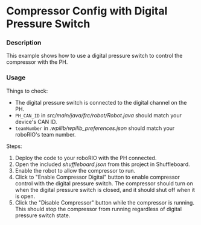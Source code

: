 # Compressor Config with Digital Pressure Switch

### Description
This example shows how to use a digital pressure switch to control the compressor with the PH.

### Usage
Things to check:
* The digital pressure switch is connected to the digital channel on the PH.
* `PH_CAN_ID` in _src/main/java/frc/robot/Robot.java_  should match your device's CAN ID.
* `teamNumber` in _.wpilib/wpilib_preferences.json_ should match your roboRIO's team number.

Steps:
1. Deploy the code to your roboRIO with the PH connected.
2. Open the included _shuffleboard.json_ from this project in Shuffleboard.
3. Enable the robot to allow the compressor to run.
4. Click to "Enable Compressor Digital" button to enable compressor control with the digital pressure switch. The compressor should turn on when the digital pressure switch is closed, and it should shut off when it is open.
5. Click the "Disable Compressor" button while the compressor is running. This should stop the compressor from running regardless of digital pressure switch state.